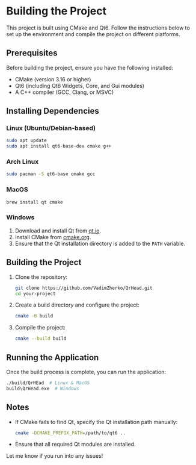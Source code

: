# Building the Project

This project is built using CMake and Qt6. Follow the instructions below to set up the environment and compile the project on different platforms.

## Prerequisites

Before building the project, ensure you have the following installed:

- CMake (version 3.16 or higher)
- Qt6 (including Qt6 Widgets, Core, and Gui modules)
- A C++ compiler (GCC, Clang, or MSVC)

## Installing Dependencies

### **Linux (Ubuntu/Debian-based)**
```sh
sudo apt update
sudo apt install qt6-base-dev cmake g++
```

### **Arch Linux**
```sh
sudo pacman -S qt6-base cmake gcc
```

### **MacOS**
```sh
brew install qt cmake
```

### **Windows**
1. Download and install Qt from [qt.io](https://www.qt.io/download-open-source).
2. Install CMake from [cmake.org](https://cmake.org/download/).
3. Ensure that the Qt installation directory is added to the `PATH` variable.

## Building the Project

1. Clone the repository:
   ```sh
   git clone https://github.com/VadimZherko/QrHead.git
   cd your-project
   ```

2. Create a build directory and configure the project:
   ```sh
   cmake -B build
   ```

3. Compile the project:
   ```sh
   cmake --build build
   ```

## Running the Application

Once the build process is complete, you can run the application:

```sh
./build/QrHEad  # Linux & MacOS
build\QrHead.exe  # Windows
```

## Notes
- If CMake fails to find Qt, specify the Qt installation path manually:
  ```sh
  cmake -DCMAKE_PREFIX_PATH=/path/to/qt6 ..
  ```
- Ensure that all required Qt modules are installed.

Let me know if you run into any issues!

